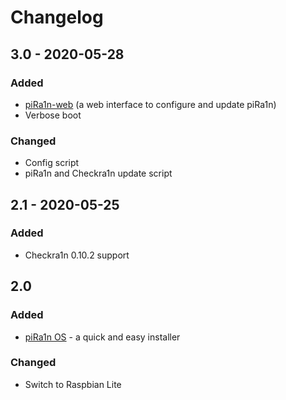 # Changelog

## 3.0 - 2020-05-28
### Added
- [piRa1n-web](https://github.com/raspberryenvoie/piRa1n-web) (a web interface to configure and update piRa1n)
- Verbose boot

### Changed
- Config script
- piRa1n and Checkra1n update script

## 2.1 - 2020-05-25
### Added
- Checkra1n 0.10.2 support

## 2.0
### Added
- [piRa1n OS](https://github.com/raspberryenvoie/piRa1n-OS) - a quick and easy installer
### Changed
- Switch to Raspbian Lite
